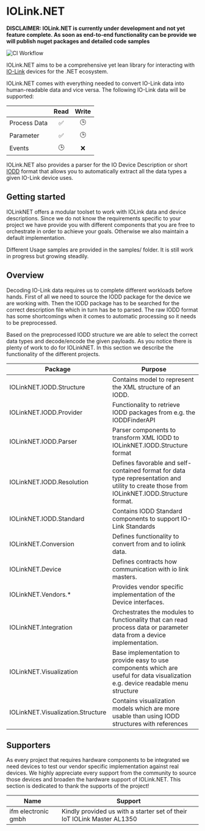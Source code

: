 # IOLink.NET

**DISCLAIMER: IOLink.NET is currently under development and not yet feature complete. As soon as end-to-end functionality can be provide we will publish nuget packages and detailed code samples**

![CI Workflow](https://github.com/domdeger/IOLink.NET/actions/workflows/ci.yml/badge.svg)

IOLink.NET aims to be a comprehensive yet lean library for interacting with [IO-Link](https://io-link.com/en/Technology/what_is_IO-Link.php?thisID=76) devices for the .NET ecosystem.

IOLink.NET comes with everything needed to convert IO-Link data into human-readable data and vice versa. The following IO-Link data will be supported:

|              | Read | Write |
| ------------ | :--: | :---: |
| Process Data |  ✅  |  🕒   |
| Parameter    |  ✅  |  🕒   |
| Events       |  🕒  |  ❌   |

IOLink.NET also provides a parser for the IO Device Description or short [IODD](https://io-link.com/share/Downloads/Spec-IODD/IO-Device-Desc-Spec_10012_V113_Mar22.zip) format that allows you to automatically extract all the data types a given IO-Link device uses.

## Getting started

IOLinkNET offers a modular toolset to work with IOLink data and device descriptions. Since we do not know the requirements specific to your project we have provide you with different components that you are free to orchestrate in order to achieve your goals. Otherwise we also maintain a default implementation.

Different Usage samples are provided in the samples/ folder. It is still work in progress but growing steadily.

## Overview

Decoding IO-Link data requires us to complete different workloads before hands. First of all we need to source the IODD package for the device we are working with. Then the IODD package has to be searched for the correct description file which in turn has be to parsed. The raw IODD format has some shortcomings when it comes to automatic processing so it needs to be preprocessed.

Based on the preprocessed IODD structure we are able to select the correct data types and decode/encode the given payloads. As you notice there is plenty of work to do for IOLinkNET. In this section we describe the functionality of the different projects.

| Package                           | Purpose                                                                                                                                    |
| --------------------------------- | ------------------------------------------------------------------------------------------------------------------------------------------ |
| IOLinkNET.IODD.Structure          | Contains model to represent the XML structure of an IODD.                                                                                  |
| IOLinkNET.IODD.Provider           | Functionality to retrieve IODD packages from e.g. the IODDFinderAPI                                                                        |
| IOLinkNET.IODD.Parser             | Parser components to transform XML IODD to IOLinkNET.IODD.Structure format                                                                 |
| IOLinkNET.IODD.Resolution         | Defines favorable and self-contained format for data type representation and utility to create those from IOLinkNET.IODD.Structure format. |
| IOLinkNET.IODD.Standard           | Contains IODD Standard components to support IO-Link Standards                                                                             |
| IOLinkNET.Conversion              | Defines functionality to convert from and to iolink data.                                                                                  |
| IOLinkNET.Device                  | Defines contracts how communication with io link masters.                                                                                  |
| IOLinkNET.Vendors.\*              | Provides vendor specific implementation of the Device interfaces.                                                                          |
| IOLinkNET.Integration             | Orchestrates the modules to functionality that can read process data or parameter data from a device implementation.                       |
| IOLinkNET.Visualization           | Base implementation to provide easy to use components which are useful for data visualization e.g. device readable menu structure          |
| IOLinkNET.Visualization.Structure | Contains visualization models which are more usable than using IODD structures with references                                             |

## Supporters

As every project that requires hardware components to be integrated we need devices to test our vendor specific implementation against real devices. We highly appreciate every support from the community to source those devices and broaden the hardware support of IOLink.NET. This section is dedicated to thank the supports of the project!

| Name                | Support                                                                 |
| ------------------- | ----------------------------------------------------------------------- |
| ifm electronic gmbh | Kindly provided us with a starter set of their IoT IOLink Master AL1350 |
